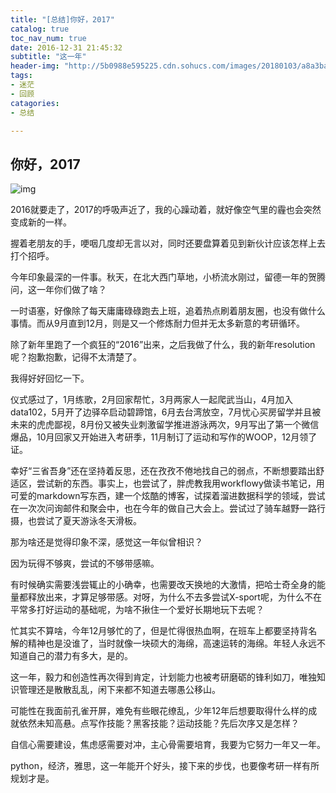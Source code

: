 ```yaml
---
title: "[总结]你好，2017"
catalog: true
toc_nav_num: true
date: 2016-12-31 21:45:32
subtitle: "这一年"
header-img: "http://5b0988e595225.cdn.sohucs.com/images/20180103/a8a3ba646edb4cd990a00cffce61c6db.jpeg"
tags:
- 迷茫
- 回顾
catagories:
- 总结

---
```


## 你好，2017

![img](http://images.china.cn/attachement/jpg/site1000/20161102/7427ea2a0ea319836b5836.jpg)

2016就要走了，2017的呼吸声近了，我的心躁动着，就好像空气里的霾也会突然变成新的一样。

握着老朋友的手，哽咽几度却无言以对，同时还要盘算着见到新伙计应该怎样上去打个招呼。

今年印象最深的一件事。秋天，在北大西门草地，小桥流水刚过，留德一年的贺腾问，这一年你们做了啥？

一时语塞，好像除了每天庸庸碌碌跑去上班，追着热点刷着朋友圈，也没有做什么事情。而从9月直到12月，则是又一个修炼耐力但并无太多新意的考研循环。

除了新年里跑了一个疯狂的“2016”出来，之后我做了什么，我的新年resolution呢？抱歉抱歉，记得不太清楚了。

我得好好回忆一下。

仪式感过了，1月练歌，2月回家帮忙，3月两家人一起爬武当山，4月加入data102，5月开了边驿卒启动碧蹄馆，6月去台湾放空，7月忧心买房留学并且被未来的虎虎鄙视，8月份又被失业刺激留学推进游泳两次，9月写出了第一个微信爆品，10月回家又开始进入考研季，11月制订了运动和写作的WOOP，12月领了证。

幸好“三省吾身”还在坚持着反思，还在孜孜不倦地找自己的弱点，不断想要踏出舒适区，尝试新的东西。事实上，也尝试了，胖虎教我用workflowy做读书笔记，用可爱的markdown写东西，建一个炫酷的博客，试探着溜进数据科学的领域，尝试在一次次问询邮件和聚会中，也在今年的做自己大会上。尝试过了骑车越野一路行摄，也尝试了夏天游泳冬天滑板。

那为啥还是觉得印象不深，感觉这一年似曾相识？

因为玩得不够爽，尝试的不够带感嘛。

有时候确实需要浅尝辄止的小确幸，也需要改天换地的大激情，把哈士奇全身的能量都释放出来，才算足够带感。对呀，为什么不去多尝试X-sport呢，为什么不在平常多打好运动的基础呢，为啥不揪住一个爱好长期地玩下去呢？

忙其实不算啥，今年12月够忙的了，但是忙得很热血啊，在班车上都要坚持背名解的精神也是没谁了，当时就像一块硕大的海绵，高速运转的海绵。年轻人永远不知道自己的潜力有多大，是的。

这一年，毅力和创造性再次得到肯定，计划能力也被考研磨砺的锋利如刀，唯独知识管理还是散散乱乱，闲下来都不知道去哪愚公移山。

可能性在我面前孔雀开屏，难免有些眼花缭乱，少年12年后想要取得什么样的成就依然未知高悬。点写作技能？黑客技能？运动技能？先后次序又是怎样？

自信心需要建设，焦虑感需要对冲，主心骨需要培育，我要为它努力一年又一年。

python，经济，雅思，这一年能开个好头，接下来的步伐，也要像考研一样有所规划才是。



